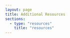 ```yaml
---
layout: page
title: Additional Resources
sections:
  - type: "resources"
    title: "resources"
---
```

